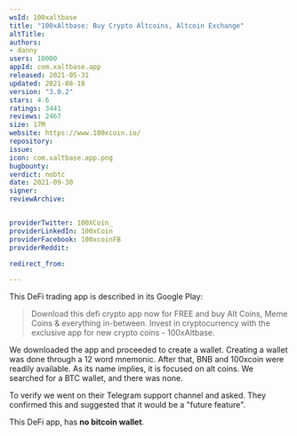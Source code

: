 ```yaml
---
wsId: 100xaltbase
title: "100xAltbase: Buy Crypto Altcoins, Altcoin Exchange"
altTitle: 
authors:
- danny
users: 10000
appId: com.xaltbase.app
released: 2021-05-31
updated: 2021-08-18
version: "3.0.2"
stars: 4.6
ratings: 3441
reviews: 2467
size: 17M
website: https://www.100xcoin.io/
repository: 
issue: 
icon: com.xaltbase.app.png
bugbounty: 
verdict: nobtc
date: 2021-09-30
signer: 
reviewArchive:


providerTwitter: 100XCoin_
providerLinkedIn: 100xCoin
providerFacebook: 100xcoinFB
providerReddit: 

redirect_from:

---
```



This DeFi trading app is described in its Google Play:

> Download this defi crypto app now for FREE and buy Alt Coins, Meme Coins & everything in-between. Invest in cryptocurrency with the exclusive app for new crypto coins - 100xAltbase.

We downloaded the app and proceeded to create a wallet. Creating a wallet was done through a 12 word mnemonic. After that, BNB and 100xcoin were readily available. As its name implies, it is focused on alt coins. We searched for a BTC wallet, and there was none. 

To verify we went on their Telegram support channel and asked. They confirmed this and suggested that it would be a "future feature".

This DeFi app, has **no bitcoin wallet**. 
